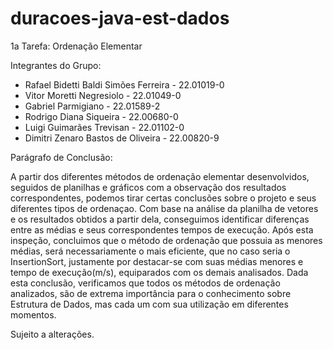 # duracoes-java-est-dados

1a Tarefa: Ordenação Elementar

Integrantes do Grupo: 
  - Rafael Bidetti Baldi Simões Ferreira - 22.01019-0
  - Vitor Moretti Negresiolo - 22.01049-0
  - Gabriel Parmigiano - 22.01589-2
  - Rodrigo Diana  Siqueira - 22.00680-0
  - Luigi Guimarães Trevisan - 22.01102-0
  - Dimitri Zenaro Bastos de Oliveira - 22.00820-9
  
  
  
  Parágrafo de Conclusão: 
    
   A partir dos diferentes métodos de ordenação elementar desenvolvidos, 
   seguidos de planilhas e gráficos com a observação dos resultados correspondentes, 
   podemos tirar certas conclusões sobre o projeto e seus diferentes tipos de ordenaçao. Com base 
   na análise da planilha de vetores e os resultados obtidos a partir dela, conseguimos identificar
   diferenças entre as médias e seus correspondentes tempos de execução. Após esta inspeção, concluimos que o método de 
   ordenação que possuia as menores médias, será necessariamente o mais eficiente, que no caso seria o InsertionSort, justamente
   por destacar-se com suas médias menores e tempo de execução(m/s), equiparados com os demais analisados. Dada esta conclusão, verificamos que
   todos os métodos de ordenação analizados, são de extrema importância para o conhecimento sobre Estrutura de Dados, mas cada um com sua utilização em 
   diferentes momentos.
   
   
   
   
   
   
   
   Sujeito a alterações.
